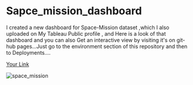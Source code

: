 # Sapce_mission_dashboard

I created a new dashboard for Space-Mission dataset ,which I also uploaded on My Tableau Public profile , and Here is a look of that dashboard and you can also Get an interactive view by visiting it's on git-hub pages...Just go to the environment section of this repository and then to Deployments....

[Your Link](https://deepparekh29.github.io/Sapce_mission_dashboard/)

![space_mission](https://user-images.githubusercontent.com/86911558/201661694-e78b3b61-fd15-4d61-acaf-fb8b2bbeb983.png)
